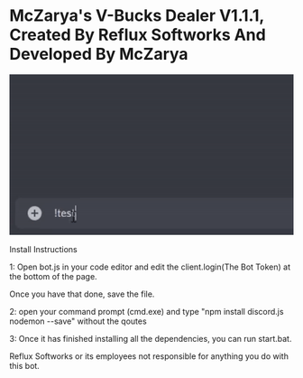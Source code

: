 # McZarya's V-Bucks Dealer V1.1.1, Created By Reflux Softworks And Developed By McZarya

![](Vbucks.gif)

Install Instructions

1: Open bot.js in your code editor and edit the client.login(The Bot Token) at the bottom of the page.

Once you have that done, save the file.

2: open your command prompt (cmd.exe) and type "npm install discord.js nodemon --save" without the qoutes 

3: Once it has finished installing all the dependencies, you can run start.bat.

Reflux Softworks or its employees not responsible for anything you do with this bot.
